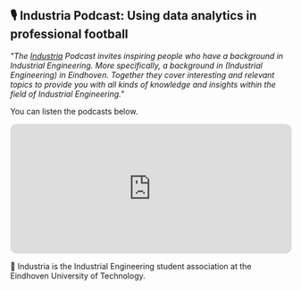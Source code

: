 ## 🎙 Industria Podcast: Using data analytics in professional football 

<i>"The [Industria](https://industria.tue.nl/about/) Podcast invites inspiring people who have a background in 
Industrial Engineering. More specifically, a background in (Industrial Engineering) in Eindhoven.
 Together they cover interesting and relevant topics to provide you with all kinds
  of knowledge and insights within the field of Industrial Engineering."</i>
  
 

You can listen the podcasts below.

<iframe style="border-radius:12px" src="https://open.spotify.com/embed/episode/4ewINyrgViN6VzmCvtP7CF?utm_source=generator&theme=0" width="100%" height="232" frameBorder="0" allowfullscreen="" allow="autoplay; clipboard-write; encrypted-media; fullscreen; picture-in-picture"></iframe>

📎 ️Industria is the  Industrial Engineering student association at the Eindhoven University of Technology.